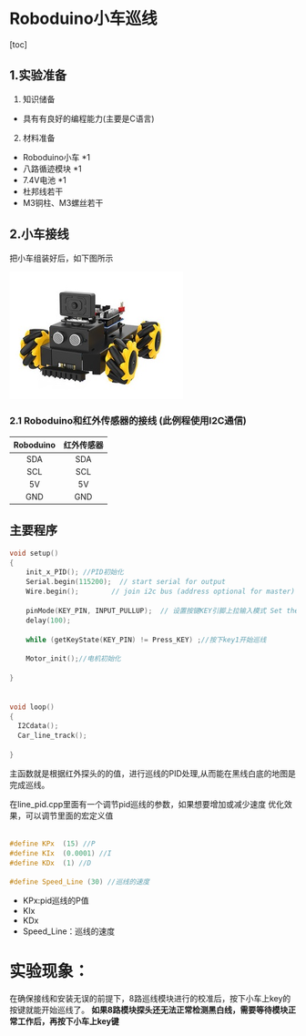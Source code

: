 # Roboduino小车巡线

[toc]


## 1.实验准备
1. 知识储备
- 具有有良好的编程能力(主要是C语言)

2. 材料准备
- Roboduino小车 *1
- 八路循迹模块 *1
- 7.4V电池 *1
- 杜邦线若干
- M3铜柱、M3螺丝若干


## 2.小车接线
把小车组装好后，如下图所示

![image-2024110100001](2024110100001.png)

### 2.1 Roboduino和红外传感器的接线 (此例程使用I2C通信)
|**Roboduino**|   红外传感器   |
|:-----------:|:-------------:|
|     SDA     |       SDA      |
|     SCL     |       SCL      |
|     5V      |       5V       |
|     GND     |       GND      |



## 主要程序
```C
void setup()
{
    init_x_PID(); //PID初始化
    Serial.begin(115200);  // start serial for output
    Wire.begin();        // join i2c bus (address optional for master)

    pinMode(KEY_PIN, INPUT_PULLUP);  // 设置按键KEY引脚上拉输入模式 Set the key(button) pin to pull-up input mode
    delay(100);

    while (getKeyState(KEY_PIN) != Press_KEY) ;//按下key1开始巡线

    Motor_init();//电机初始化

}


void loop() 
{
  I2Cdata();
  Car_line_track();

}
```
主函数就是根据红外探头的的值，进行巡线的PID处理,从而能在黑线白底的地图是完成巡线。

在line_pid.cpp里面有一个调节pid巡线的参数，如果想要增加或减少速度 优化效果，可以调节里面的宏定义值
```C

#define KPx  (15) //P
#define KIx  (0.0001) //I
#define KDx  (1) //D

#define Speed_Line (30) //巡线的速度
```
- KPx:pid巡线的P值
- KIx
- KDx
- Speed_Line：巡线的速度



# 实验现象：
在确保接线和安装无误的前提下，8路巡线模块进行的校准后，按下小车上key的按键就能开始巡线了。
**如果8路模块探头还无法正常检测黑白线，需要等待模块正常工作后，再按下小车上key键**
